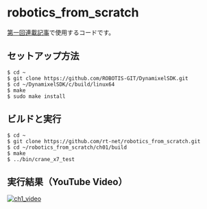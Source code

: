 # robotics_from_scratch

[第一回連載記事](https://rt-net.jp/humanoid/archives/2328)で使用するコードです。

## セットアップ方法
```
$ cd ~
$ git clone https://github.com/ROBOTIS-GIT/DynamixelSDK.git
$ cd ~/DynamixelSDK/c/build/linux64
$ make
$ sudo make install
```

## ビルドと実行
```
$ cd ~
$ git clone https://github.com/rt-net/robotics_from_scratch.git
$ cd ~/robotics_from_scratch/ch01/build
$ make
$ ../bin/crane_x7_test
```

## 実行結果（YouTube Video）
[![ch1_video](http://img.youtube.com/vi/FR43A9xH32w/sddefault.jpg)](https://www.youtube.com/watch?v=FR43A9xH32w)
